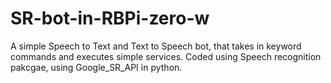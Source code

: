 # SR-bot-in-RBPi-zero-w
A simple Speech to Text and Text to Speech bot, that takes in keyword commands and executes simple services. Coded using Speech recognition pakcgae, using Google_SR_API in python.
